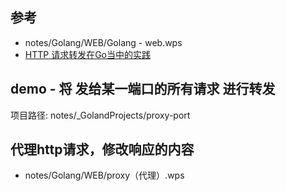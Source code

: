 ## 参考
- notes/Golang/WEB/Golang - web.wps
- [HTTP 请求转发在Go当中的实践](https://zhuanlan.zhihu.com/p/349020346)

## demo - 将 发给某一端口的所有请求 进行转发
项目路径: notes/_GolandProjects/proxy-port

## 代理http请求，修改响应的内容
- notes/Golang/WEB/proxy（代理）.wps


